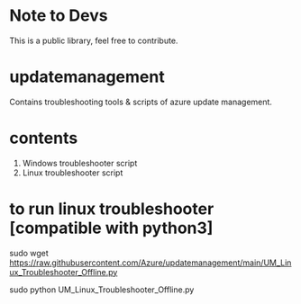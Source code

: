 # Note to Devs
This is a public library, feel free to contribute.

# updatemanagement
Contains troubleshooting tools &amp; scripts of azure update management.

# contents
1. Windows troubleshooter script 
2. Linux troubleshooter script

# to run linux troubleshooter [compatible with python3]
sudo wget https://raw.githubusercontent.com/Azure/updatemanagement/main/UM_Linux_Troubleshooter_Offline.py 

sudo python UM_Linux_Troubleshooter_Offline.py
